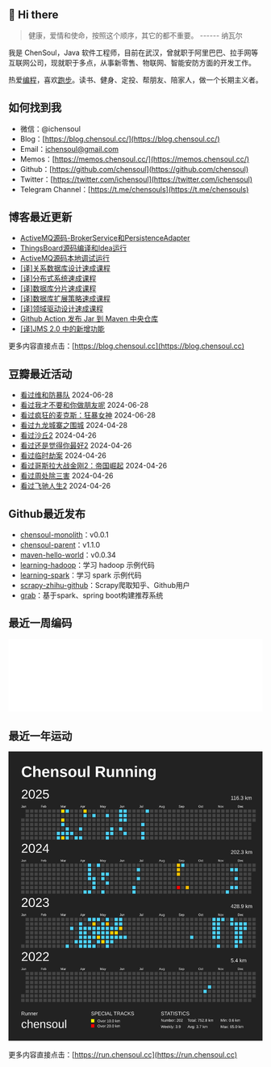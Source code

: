 ## 👋 Hi there

> 健康，爱情和使命，按照这个顺序，其它的都不重要。 ------ 纳瓦尔

我是 ChenSoul，Java 软件工程师，目前在武汉，曾就职于阿里巴巴、拉手网等互联网公司，现就职于多点，从事新零售、物联网、智能安防方面的开发工作。

热爱[编程](https://blog.chensoul.cc/categories/review/)，喜欢[跑步](https://run.chensoul.cc/)。读书、健身、定投、帮朋友、陪家人，做一个长期主义者。

## 如何找到我

- 微信：@ichensoul
- Blog：[https://blog.chensoul.cc/](https://blog.chensoul.cc/)
- Email：[ichensoul@gmail.com](mailto:ichensoul@gmail.com)
- Memos：[https://memos.chensoul.cc/](https://memos.chensoul.cc/)
- Github：[https://github.com/chensoul](https://github.com/chensoul)
- Twitter：[https://twitter.com/ichensoul](https://twitter.com/ichensoul)
- Telegram Channel：[https://t.me/chensouls](https://t.me/chensouls)

## 博客最近更新

<!-- blog starts -->
- [ActiveMQ源码-BrokerService和PersistenceAdapter](https://blog.chensoul.cc/posts/2024/08/27/activemq-source-code-broker-service/)
- [ThingsBoard源码编译和Idea运行](https://blog.chensoul.cc/posts/2024/08/27/thingsboard-code-source-compile/)
- [ActiveMQ源码本地调试运行](https://blog.chensoul.cc/posts/2024/08/09/debug-activemq-source-code/)
- [[译]关系数据库设计速成课程](https://blog.chensoul.cc/posts/2024/08/05/a-crash-course-on-relational-database/)
- [[译]分布式系统速成课程](https://blog.chensoul.cc/posts/2024/08/05/a-crash-course-on-distributed-systems/)
- [[译]数据库分片速成课程](https://blog.chensoul.cc/posts/2024/08/05/a-crash-course-in-database-sharding/)
- [[译]数据库扩展策略速成课程](https://blog.chensoul.cc/posts/2024/08/05/a-crash-course-in-database-scaling/)
- [[译]领域驱动设计速成课程](https://blog.chensoul.cc/posts/2024/08/05/a-crash-course-on-domain-driven-design/)
- [Github Action 发布 Jar 到 Maven 中央仓库](https://blog.chensoul.cc/posts/2024/08/01/publishing-a-jar-to-maven-repository-with-github-action/)
- [[译]JMS 2.0 中的新增功能](https://blog.chensoul.cc/posts/2024/07/24/what-is-new-in-jms-2-0/)
<!-- blog ends -->

更多内容直接点击：[https://blog.chensoul.cc](https://blog.chensoul.cc)

## 豆瓣最近活动

<!-- douban starts -->
- [看过维和防暴队](http://movie.douban.com/subject/35371629/) 2024-06-28
- [看过我才不要和你做朋友呢](http://movie.douban.com/subject/35208466/) 2024-06-28
- [看过疯狂的麦克斯：狂暴女神](http://movie.douban.com/subject/34996127/) 2024-06-28
- [看过九龙城寨之围城](http://movie.douban.com/subject/24284175/) 2024-04-28
- [看过沙丘2](http://movie.douban.com/subject/35575567/) 2024-04-26
- [看过还是觉得你最好2](http://movie.douban.com/subject/36530235/) 2024-04-26
- [看过临时劫案](http://movie.douban.com/subject/35491115/) 2024-04-26
- [看过哥斯拉大战金刚2：帝国崛起](http://movie.douban.com/subject/35453251/) 2024-04-26
- [看过周处除三害](http://movie.douban.com/subject/36151692/) 2024-04-26
- [看过飞驰人生2](http://movie.douban.com/subject/36369452/) 2024-04-26
<!-- douban ends -->

## Github最近发布

<!-- recent_releases starts -->
- [chensoul-monolith](https://github.com/chensoul/chensoul-monolith/releases/tag/v0.0.1)：v0.0.1
- [chensoul-parent](https://github.com/chensoul/chensoul-parent/releases/tag/v1.1.0)：v1.1.0
- [maven-hello-world](https://github.com/chensoul/maven-hello-world/releases/tag/v0.0.34)：v0.0.34
- [learning-hadoop](https://github.com/chensoul/learning-hadoop/releases/tag/v0.0.1)：学习 hadoop 示例代码
- [learning-spark](https://github.com/chensoul/learning-spark/releases/tag/v0.0.1)：学习 spark 示例代码
- [scrapy-zhihu-github](https://github.com/chensoul/scrapy-zhihu-github/releases/tag/v0.0.1)：Scrapy爬取知乎、Github用户
- [grab](https://github.com/chensoul/grab/releases/tag/v0.0.1)：基于spark、spring boot构建推荐系统
<!-- recent_releases ends -->

## 最近一周编码

![light](https://raw.githubusercontent.com/chensoul/chensoul/main/images/wakatime_weekly_language_stats.svg#gh-light-mode-only)

## 最近一年运动

[![light](https://raw.githubusercontent.com/chensoul/running_page/master/assets/github.svg#gh-light-mode-only)](https://run.chensoul.cc)

更多内容直接点击：[https://run.chensoul.cc](https://run.chensoul.cc)

